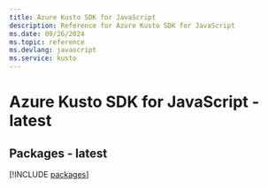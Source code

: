 ```yaml
---
title: Azure Kusto SDK for JavaScript
description: Reference for Azure Kusto SDK for JavaScript
ms.date: 09/26/2024
ms.topic: reference
ms.devlang: javascript
ms.service: kusto
---
```

# Azure Kusto SDK for JavaScript - latest
## Packages - latest
[!INCLUDE [packages](kusto-index.md)]